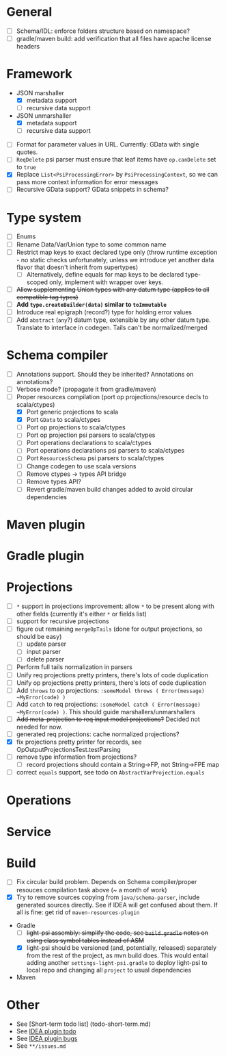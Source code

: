 # General
- [ ] Schema/IDL: enforce folders structure based on namespace?
- [ ] gradle/maven build: add verification that all files have apache license headers

# Framework
- JSON marshaller
  -[x] metadata support
  -[ ] recursive data support
- JSON unmarshaller
  -[x] metadata support
  -[ ] recursive data support
- [ ] Format for parameter values in URL. Currently: GData with single quotes.
- [ ] `ReqDelete` psi parser must ensure that leaf items have `op.canDelete` set to `true`
- [x] Replace `List<PsiProcessingError>` by `PsiProcessingContext`, so we can pass more context information for error messages
- [ ] Recursive GData support? GData snippets in schema?

# Type system
- [ ] Enums
- [ ] Rename Data/Var/Union type to some common name
- [ ] Restrict map keys to exact declared type only (throw runtime exception - no static checks unfortunately, unless we introduce yet another data flavor that doesn't inherit from supertypes)
  - [ ] Alternatively, define equals for map keys to be declared type-scoped only, implement with wrapper over keys.
- [ ] ~~Allow supplementing Union types with any datum type (applies to all compatible tag types)~~
- [ ] **Add `type.createBuilder(data)` similar to `toImmutable`**
- [ ] Introduce real epigraph (record?) type for holding error values
- [ ] Add `abstract` (`any`?) datum type, extensible by any other datum type. Translate to interface in codegen. Tails can't be normalized/merged

# Schema compiler
- [ ] Annotations support. Should they be inherited? Annotations on annotations?
- [ ] Verbose mode? (propagate it from gradle/maven)
- [ ] Proper resources compilation (port op projections/resource decls to scala/ctypes)
  - [x] Port generic projections to scala
  - [x] Port `GData` to scala/ctypes
  - [ ] Port op projections to scala/ctypes
  - [ ] Port op projection psi parsers to scala/ctypes
  - [ ] Port operations declarations to scala/ctypes
  - [ ] Port operations declarations psi parsers to scala/ctypes
  - [ ] Port `ResourcesSchema` psi parsers to scala/ctypes
  - [ ] Change codegen to use scala versions
  - [ ] Remove ctypes -> types API bridge
  - [ ] Remove types API?
  - [ ] Revert gradle/maven build changes added to avoid circular dependencies

# Maven plugin

# Gradle plugin

# Projections
- [ ] `*` support in projections improvement: allow `*` to be present along with other fields (currently it's either `*` or fields list)
- [ ] support for recursive projections
- [ ] figure out remaining `mergeOpTails` (done for output projections, so should be easy)
  - [ ] update parser
  - [ ] input parser
  - [ ] delete parser
- [ ] Perform full tails normalization in parsers
- [ ] Unify req projections pretty printers, there's lots of code duplication
- [ ] Unify op projections pretty printers, there's lots of code duplication
- [ ] Add `throws` to op projections: `:someModel throws ( Error(message) ~MyError(code) )`
- [ ] Add `catch` to req projections: `:someModel catch ( Error(message) ~MyError(code) )`. This should guide marshallers/unmarshallers
- [ ] ~~Add meta-projection to req input model projections?~~ Decided not needed for now.
- [ ] generated req projections: cache normalized projections?
- [x] fix projections pretty printer for records, see OpOutputProjectionsTest.testParsing
- [ ] remove type information from projections?
  - [ ] record projections should contain a String->FP, not String->FPE map
- [ ] correct `equals` support, see todo on `AbstractVarProjection.equals`

# Operations

# Service

# Build
  - [ ] Fix circular build problem. Depends on Schema compiler/proper resouces compilation task above (~ a month of work)
  - [x] Try to remove sources copying from `java/schema-parser`, include generated sources directly. See if IDEA will get confused about them. If all is fine: get rid of `maven-resources-plugin`
  - Gradle
    -[ ] ~~light-psi assembly: simplify the code, see `build.gradle` notes on using class symbol tables instead of ASM~~
    -[x] light-psi should be versioned (and, potentially, released) separately from the rest of the project, as mvn build does. This would entail adding another `settings-light-psi.gradle` to deploy light-psi to local repo and changing all `project` to usual dependencies
  - Maven

# Other
- See [Short-term todo list] (todo-short-term.md)
- See [IDEA plugin todo](idea-plugin/todo.md)
- See [IDEA plugin bugs](idea-plugin/bugs.md)
- See `**/issues.md`
